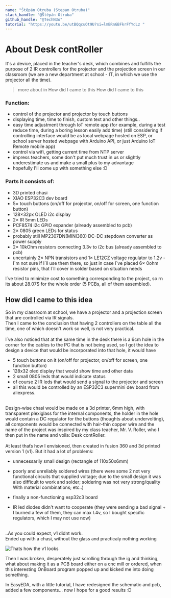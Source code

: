 ```yaml
---
name: "Štěpán Otruba (Stepan Otruba)"
slack_handle: "@Štěpán Otruba"
github_handle: "@TechN3o"
tutorial: "https://youtu.be/utBQqcuOt9U?si=lmBRnGBFkrFfYdLz "
---
```


# About Desk contRoller

<!-- Describe your board in 2-3 sentences. What are you making? What will it do? -->
It's a device, placed in the teacher's desk, which combines and fulfills the purpose of 2 IR controllers for the projector and the projection screen in our classroom (we are a new department at school - IT, in which we use the projector all the time).
<br>
> more about in How did I came to this How did I came to this
### Function:
- control of the projector and projector by touch buttons
- displaying time, time to finish, custom text and other things..
- easy time adjustment through IoT remote app (for example, during a test reduce time, during a boring lesson easily add time) (still considering if controlling interface would be as local webpage hosted on ESP, or school server hosted webpage with Arduino API, or just Arduino IoT Remote mobile app)
- control via wifi, getting current time from NTP server
- impress teachers, some don't put much trust in us or slightly underestimate us and make a small plus to my advantage
- hopefully I'll come up with something else :D
  <br>

### Parts it consists of:
- 3D printed chasi
- XIAO ESP32C3 dev board
- 5× touch buttons (on/off for projector, on/off for screen, one function button)
- 128×32px OLED i2c display
- 2× IR 5mm LEDs
- PCF8574 i2c GPIO expander (already assembled to pcb)
- 2× 0805 green LEDs for status
- probably still MP2307DN(MINI360) DC-DC stepdown converter as power supply
- 2× 10kOhm resistors connecting 3.3v to i2c bus (already assembled to pcb)
- uncertainly 2× NPN transistors and 1× LE12CZ voltage regulator to 1.2v - I´m not sure if I´ll use them there, so just in case I´ve placed 6× 0ohm resistor pins, that I´ll cover in solder based on situation needs



<!-- How much is it going to cost? -->
I´ve tried to minimize cost to something corresponding to the project, so rn its about 28.07$ for the whole order (5 PCBs, all of them assembled).
<!-- Tell us a little bit about your design process. What were some challenges? What helped? ***Totally optional*** -->


## How did I came to this idea
So in my classroom at school, we have a projector and a projection screen that are controlled via IR
signals.<br>
Then I came to the conclusion that having 2 controllers on the table all the time, one of which doesn't
work so well, is not very practical.<br><br>
I´ve also noticed that at the same time in the desk there is a 6cm hole in the corner for the cables to the
PC that is not being used, so I got the idea to design a device that would be incorporated into that
hole, it would have  
- 5 touch buttons on it (on/off for projector, on/off for screen, one function button)
- 128x32 oled display that would show time and other data
-  2 small 0805 leds that would indicate status
-  of course 2 IR leds that would send a signal to the
projector and screen
- all this would be controlled by an ESP32C3 supermini dev board from
aliexpress. 
<br>
Design-wise chasi would be made on a 3d printer, 6mm high, with transparent plexiglass for the internal
components, the holder in the hole would contain a DC regulator for the buttons (thoughts about undervolting), all components
would be connected with hair-thin copper wire and the name of the project was inspired by my class
teacher, Mr. V. Roller, who I then put in the name and voila: Desk contRoller.
<br><br>
At least thaťs how I envisioned, then created in fusion 360 and 3d printed version 1 (v1).
But it had a lot of problems:
<br>

  - unnecessarily small design (rectangle of 110x50x6mm)
    
  - poorly and unreliably soldered wires (there were some 2 not very functional circuits that supplied
    voltage; due to the small design it was also difficult to work and solder; soldering was not very
    strong/quality With material combinations; etc..)
  - finally a non-functioning esp32c3 board
    
  - IR led diodes didn't want to cooperate (they were sending a bad signal + I burned a few of them, they
    can max I.4v, so I bought specific regulators, which I may not use now)
<br>
..As you could expect, v1 didnt work.
<br>
Ended up with a chasi, without the glass and practicaly nothing working
<br>

![Thats how the v1 looks](xxurlxx)

    
Then I was broken, desperately just scrolling through the ig and thinking, what about making it as a
PCB board either on a cnc mill or ordered, when this interesting OnBoard program popped up and
kicked me into doing something.
<br>

In EasyEDA, with a little tutorial, I have redesigned the schematic and pcb, added a few components... now I hope for a good
results :D














